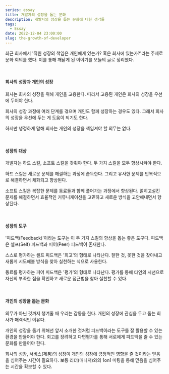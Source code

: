 ```yaml
---
series: essay
title: 개발자의 성장을 돕는 문화
description: 개발자의 성장을 돕는 문화에 대한 생각들
tags:
  - Essay
date: 2022-12-04 23:00:00
slug: the-growth-of-developer
---
```


최근 회사에서 '직원 성장의 책임은 개인에게 있는가? 혹은 회사에 있는가?'라는 주제로 문화 회의를 했다. 이를 통해 깨닫게 된 이야기를 오늘의 글로 정리했다.

<br/>

#### 회사의 성장과 개인의 성장

회사는 회사의 성장을 위해 개인을 고용한다. 따라서 고용된 개인은 회사의 성장을 우선에 두어야 한다.

회사의 성장 과정에 여러 단계를 겪으며 개인도 함께 성장하는 경우도 있다. 그래서 회사의 성장을 우선에 두는 게 도움이 되기도 한다.

하지만 냉정하게 말해 회사는 개인의 성장을 책임져야 할 의무는 없다.

<br/>

#### 성장의 대상

개발자는 하드 스킬, 소프트 스킬을 갖춰야 한다. 두 가지 스킬을 모두 향상시켜야 한다.

하드 스킬은 새로운 문제를 해결하는 과정에 습득한다. 그리고 유사한 문제를 반복적으로 해결하면서 체화되고 향상된다.

소프트 스킬은 복잡한 문제를 동료들과 함께 풀어가는 과정에서 향상된다. 얽히고설킨 문제를 해결하면서 효율적인 커뮤니케이션을 고민하고 새로운 방식을 고안해내면서 향상된다.

<br/>

#### 성장의 도구

'피드백(Feedback)'이라는 도구는 이 두 가지 스킬의 향상을 돕는 좋은 도구다. 피드백은 셀프(Self) 피드백과 피어(Peer) 피드백이 존재한다.

스스로 평가하는 셀프 피드백은 '회고'의 형태로 나타난다. 잘한 것, 못한 것을 찾아내고 새롭게 시도해볼 방식을 찾아 실천하는 식으로 사용한다.

동료를 평가하는 피어 피드백은 '평가'의 형태로 나타난다. 평가를 통해 타인의 시선으로 자신의 부족한 점을 확인하고 새로운 접근법을 찾아 실천할 수 있다.

<br/>

#### 개인의 성장을 돕는 문화

의무가 아닌 것까지 챙겨줄 때 우리는 감동을 한다. 개인의 성장에 관심을 두고 돕는 회사가 매력적인 이유다.

개인의 성장을 돕기 위해선 앞서 소개한 것처럼 피드백이라는 도구를 잘 활용할 수 있는 환경을 만들어야 한다. 회고를 장려하고 다면평가를 통해 서로에게 피드백을 줄 수 있는 문화를 만들어야 한다.

회사의 성장, 서비스(제품)의 성장이 개인의 성장에 긍정적인 영향을 줄 것이라는 믿음을 심어주는 시간이 필요하다. 보통 리더(매니저)와의 1on1 미팅을 통해 믿음을 심어주는 시간을 확보할 수 있다.
